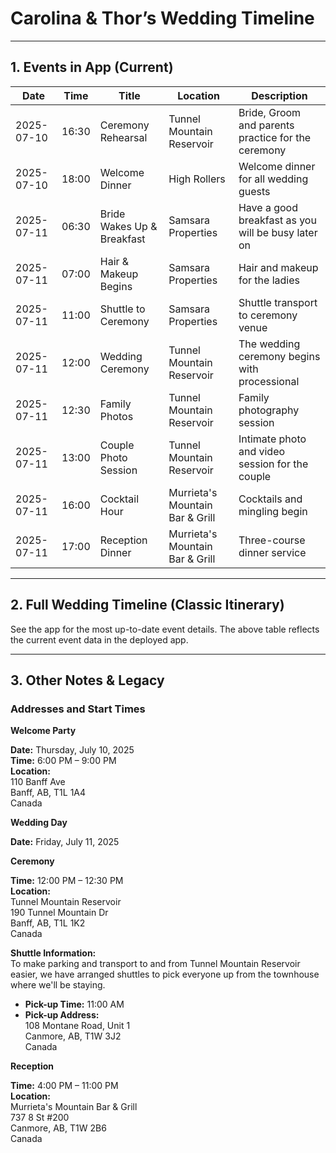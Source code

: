 
# Carolina & Thor’s Wedding Timeline

---

## 1. Events in App (Current)

| Date | Time | Title | Location | Description |
|------|------|-------|----------|-------------|
| 2025-07-10 | 16:30 | Ceremony Rehearsal | Tunnel Mountain Reservoir | Bride, Groom and parents practice for the ceremony |
| 2025-07-10 | 18:00 | Welcome Dinner | High Rollers | Welcome dinner for all wedding guests |
| 2025-07-11 | 06:30 | Bride Wakes Up & Breakfast | Samsara Properties | Have a good breakfast as you will be busy later on |
| 2025-07-11 | 07:00 | Hair & Makeup Begins | Samsara Properties | Hair and makeup for the ladies |
| 2025-07-11 | 11:00 | Shuttle to Ceremony | Samsara Properties | Shuttle transport to ceremony venue |
| 2025-07-11 | 12:00 | Wedding Ceremony | Tunnel Mountain Reservoir | The wedding ceremony begins with processional |
| 2025-07-11 | 12:30 | Family Photos | Tunnel Mountain Reservoir | Family photography session |
| 2025-07-11 | 13:00 | Couple Photo Session | Tunnel Mountain Reservoir | Intimate photo and video session for the couple |
| 2025-07-11 | 16:00 | Cocktail Hour | Murrieta's Mountain Bar & Grill | Cocktails and mingling begin |
| 2025-07-11 | 17:00 | Reception Dinner | Murrieta's Mountain Bar & Grill | Three-course dinner service |

---

## 2. Full Wedding Timeline (Classic Itinerary)

<!-- The original itinerary and schedule can be pasted here for reference, or further condensed if needed. -->

See the app for the most up-to-date event details. The above table reflects the current event data in the deployed app.

---

## 3. Other Notes & Legacy

### Addresses and Start Times

**Welcome Party**

**Date:** Thursday, July 10, 2025  
**Time:** 6:00 PM – 9:00 PM  
**Location:**  
110 Banff Ave  
Banff, AB, T1L 1A4  
Canada

**Wedding Day**

**Date:** Friday, July 11, 2025

**Ceremony**

**Time:** 12:00 PM – 12:30 PM  
**Location:**  
Tunnel Mountain Reservoir  
190 Tunnel Mountain Dr  
Banff, AB, T1L 1K2  
Canada

**Shuttle Information:**  
To make parking and transport to and from Tunnel Mountain Reservoir easier, we have arranged shuttles to pick everyone up from the townhouse where we'll be staying.

- **Pick-up Time:** 11:00 AM
- **Pick-up Address:**  
  108 Montane Road, Unit 1  
  Canmore, AB, T1W 3J2  
  Canada

**Reception**

**Time:** 4:00 PM – 11:00 PM  
**Location:**  
Murrieta's Mountain Bar & Grill  
737 8 St #200  
Canmore, AB, T1W 2B6  
Canada
